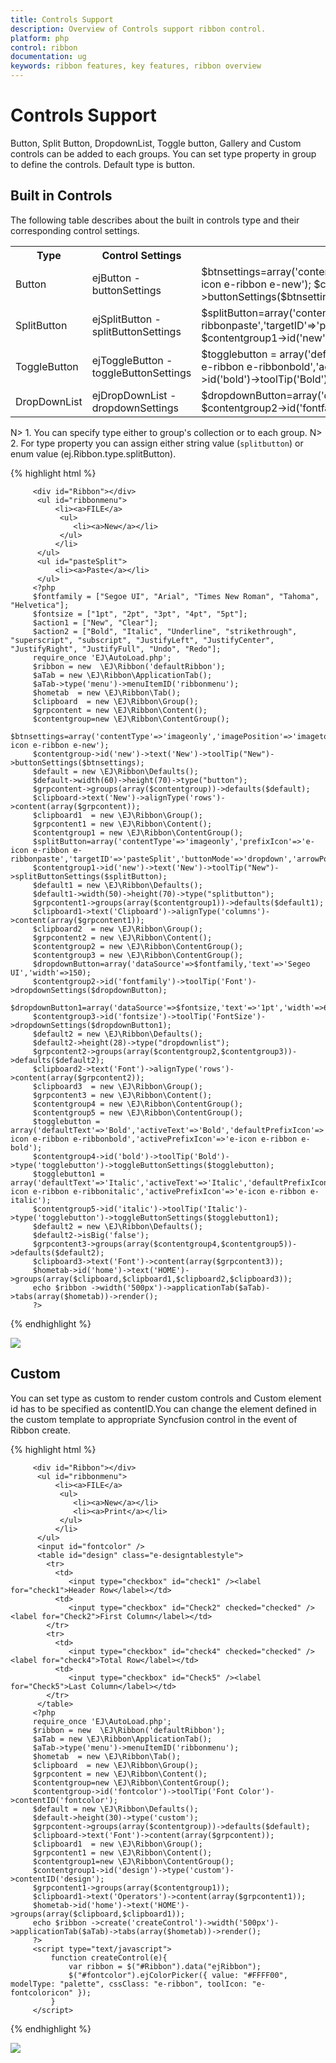 ```yaml
---
title: Controls Support
description: Overview of Controls support ribbon control.
platform: php
control: ribbon
documentation: ug
keywords: ribbon features, key features, ribbon overview 
---
```


# Controls Support

Button, Split Button, DropdownList, Toggle button, Gallery and Custom controls can be added to each groups. You can set type property in group to define the controls. Default type is button.

## Built in Controls

The following table describes about the built in controls type and their corresponding control settings.

<table>
   <tr>
      <th>
         <b>Type </b>
      </th>
      <th>
         <b>Control Settings </b>
      </th>
	  <th>
         <b>Example </b>
      </th>
	</tr>
	<tr>
      <td>
         Button
      </td>
      <td>
         ejButton - buttonSettings
      </td>
	  <td>
         $btnsettings=array('contentType'=>'imageonly','imagePosition'=>'imagetop','prefixIcon'=>'e-icon e-ribbon e-new');
         $contentgroup->id('new')->text('New')->toolTip("New")->buttonSettings($btnsettings); 
      </td>
    </tr>
	<tr>
      <td>
         SplitButton
      </td>
      <td>
         ejSplitButton - splitButtonSettings
      </td>
	  <td>
          $splitButton=array('contentType'=>'imageonly','prefixIcon'=>'e-icon e-ribbon e-ribbonpaste','targetID'=>'pasteSplit','buttonMode'=>'dropdown','arrowPosition'=>'bottom');
          $contentgroup1->id('new')->text('New')->toolTip("New")->splitButtonSettings($splitButton); 
      </td>
    </tr>
	<tr>
      <td>
         ToggleButton
      </td>
      <td>
         ejToggleButton - toggleButtonSettings
      </td>
	  <td>
          $togglebutton =  array('defaultText'=>'Bold','activeText'=>'Bold','defaultPrefixIcon'=>'e-icon e-ribbon e-ribbonbold','activePrefixIcon'=>'e-icon e-ribbon e-bold'); 
          $contentgroup4->id('bold')->toolTip('Bold')->type('togglebutton')->toggleButtonSettings($togglebutton);
      </td>
    </tr>
	<tr>
      <td>
         DropDownList
      </td>
      <td>
         ejDropDownList - dropdownSettings
      </td>
	  <td>
         $dropdownButton=array('dataSource'=>$fontfamily,'text'=>'Segeo UI','width'=>150);
         $contentgroup2->id('fontfamily')->toolTip('Font')->dropdownSettings($dropdownButton); 
      </td>
    </tr>
</table>

N> 1. You can specify type either to group's collection or to each group.
N> 2. For type property you can assign either string value (`splitbutton`) or enum value (ej.Ribbon.type.splitButton).

{% highlight html %}

         <div id="Ribbon"></div>
	      <ul id="ribbonmenu">
		      <li><a>FILE</a>    
		       <ul>
		          <li><a>New</a></li>
		       </ul>
		      </li>
	      </ul>
          <ul id="pasteSplit">
              <li><a>Paste</a></li>
          </ul>
         <?php
         $fontfamily = ["Segoe UI", "Arial", "Times New Roman", "Tahoma", "Helvetica"];
         $fontsize = ["1pt", "2pt", "3pt", "4pt", "5pt"];
         $action1 = ["New", "Clear"];
         $action2 = ["Bold", "Italic", "Underline", "strikethrough", "superscript", "subscript", "JustifyLeft", "JustifyCenter", "JustifyRight", "JustifyFull", "Undo", "Redo"]; 
		 require_once 'EJ\AutoLoad.php';
         $ribbon = new  \EJ\Ribbon('defaultRibbon');
         $aTab = new \EJ\Ribbon\ApplicationTab();           
         $aTab->type('menu')->menuItemID('ribbonmenu');  
         $hometab  = new \EJ\Ribbon\Tab();
         $clipboard  = new \EJ\Ribbon\Group();
         $grpcontent = new \EJ\Ribbon\Content();
         $contentgroup=new \EJ\Ribbon\ContentGroup();
         $btnsettings=array('contentType'=>'imageonly','imagePosition'=>'imagetop','prefixIcon'=>'e-icon e-ribbon e-new');
         $contentgroup->id('new')->text('New')->toolTip("New")->buttonSettings($btnsettings);     
         $default = new \EJ\Ribbon\Defaults();
         $default->width(60)->height(70)->type("button");
         $grpcontent->groups(array($contentgroup))->defaults($default);
         $clipboard->text('New')->alignType('rows')->content(array($grpcontent));
         $clipboard1  = new \EJ\Ribbon\Group();
         $grpcontent1 = new \EJ\Ribbon\Content();
         $contentgroup1 = new \EJ\Ribbon\ContentGroup();
         $splitButton=array('contentType'=>'imageonly','prefixIcon'=>'e-icon e-ribbon e-ribbonpaste','targetID'=>'pasteSplit','buttonMode'=>'dropdown','arrowPosition'=>'bottom');
         $contentgroup1->id('new')->text('New')->toolTip("New")->splitButtonSettings($splitButton);     
         $default1 = new \EJ\Ribbon\Defaults();
         $default1->width(50)->height(70)->type("splitbutton");
         $grpcontent1->groups(array($contentgroup1))->defaults($default1);
         $clipboard1->text('Clipboard')->alignType('columns')->content(array($grpcontent1));
         $clipboard2  = new \EJ\Ribbon\Group();
         $grpcontent2 = new \EJ\Ribbon\Content();
         $contentgroup2 = new \EJ\Ribbon\ContentGroup();
         $contentgroup3 = new \EJ\Ribbon\ContentGroup();
         $dropdownButton=array('dataSource'=>$fontfamily,'text'=>'Segeo UI','width'=>150);
         $contentgroup2->id('fontfamily')->toolTip('Font')->dropdownSettings($dropdownButton);     
         $dropdownButton1=array('dataSource'=>$fontsize,'text'=>'1pt','width'=>65);
         $contentgroup3->id('fontsize')->toolTip('FontSize')->dropdownSettings($dropdownButton1);
         $default2 = new \EJ\Ribbon\Defaults();
         $default2->height(28)->type("dropdownlist");
         $grpcontent2->groups(array($contentgroup2,$contentgroup3))->defaults($default2);
         $clipboard2->text('Font')->alignType('rows')->content(array($grpcontent2));
         $clipboard3  = new \EJ\Ribbon\Group();
         $grpcontent3 = new \EJ\Ribbon\Content();
         $contentgroup4 = new \EJ\Ribbon\ContentGroup();
         $contentgroup5 = new \EJ\Ribbon\ContentGroup();
         $togglebutton =  array('defaultText'=>'Bold','activeText'=>'Bold','defaultPrefixIcon'=>'e-icon e-ribbon e-ribbonbold','activePrefixIcon'=>'e-icon e-ribbon e-bold'); 
         $contentgroup4->id('bold')->toolTip('Bold')->type('togglebutton')->toggleButtonSettings($togglebutton);
         $togglebutton1 =  array('defaultText'=>'Italic','activeText'=>'Italic','defaultPrefixIcon'=>'e-icon e-ribbon e-ribbonitalic','activePrefixIcon'=>'e-icon e-ribbon e-italic'); 
         $contentgroup5->id('italic')->toolTip('Italic')->type('togglebutton')->toggleButtonSettings($togglebutton1);
         $default2 = new \EJ\Ribbon\Defaults();
         $default2->isBig('false');
         $grpcontent3->groups(array($contentgroup4,$contentgroup5))->defaults($default2);
         $clipboard3->text('Font')->content(array($grpcontent3));
         $hometab->id('home')->text('HOME')->groups(array($clipboard,$clipboard1,$clipboard2,$clipboard3));
         echo $ribbon ->width('500px')->applicationTab($aTab)->tabs(array($hometab))->render();
         ?>

{% endhighlight %}

![](Controls/controls_img1.png)

## Custom

You can set type as custom to render custom controls and Custom element id has to be specified as contentID.You can change the element defined in the custom template to appropriate Syncfusion control in the event of Ribbon create.

{% highlight html %}

         <div id="Ribbon"></div>
	      <ul id="ribbonmenu">
		      <li><a>FILE</a>    
		       <ul>
			      <li><a>New</a></li>
                  <li><a>Print</a></li>
	           </ul>
		      </li>
	      </ul>
          <input id="fontcolor" />
          <table id="design" class="e-designtablestyle">
            <tr>
              <td>
                 <input type="checkbox" id="check1" /><label for="check1">Header Row</label></td>
              <td>
                 <input type="checkbox" id="Check2" checked="checked" /><label for="Check2">First Column</label></td>
            </tr>
            <tr>
              <td>
                 <input type="checkbox" id="check4" checked="checked" /><label for="check4">Total Row</label></td>
              <td>
                 <input type="checkbox" id="Check5" /><label for="Check5">Last Column</label></td>
            </tr>
          </table>
         <?php
		 require_once 'EJ\AutoLoad.php';
         $ribbon = new  \EJ\Ribbon('defaultRibbon');
         $aTab = new \EJ\Ribbon\ApplicationTab();           
         $aTab->type('menu')->menuItemID('ribbonmenu');
         $hometab  = new \EJ\Ribbon\Tab();
         $clipboard  = new \EJ\Ribbon\Group();
         $grpcontent = new \EJ\Ribbon\Content();
         $contentgroup=new \EJ\Ribbon\ContentGroup();
         $contentgroup->id('fontcolor')->toolTip('Font Color')->contentID('fontcolor');
         $default = new \EJ\Ribbon\Defaults();
         $default->height(30)->type('custom');
         $grpcontent->groups(array($contentgroup))->defaults($default);
         $clipboard->text('Font')->content(array($grpcontent));
         $clipboard1  = new \EJ\Ribbon\Group();
         $grpcontent1 = new \EJ\Ribbon\Content();
         $contentgroup1=new \EJ\Ribbon\ContentGroup();
         $contentgroup1->id('design')->type('custom')->contentID('design'); 
         $grpcontent1->groups(array($contentgroup1));
         $clipboard1->text('Operators')->content(array($grpcontent1));
         $hometab->id('home')->text('HOME')->groups(array($clipboard,$clipboard1));
         echo $ribbon ->create('createControl')->width('500px')->applicationTab($aTab)->tabs(array($hometab))->render();   
         ?>
         <script type="text/javascript"> 
             function createControl(e){
                 var ribbon = $("#Ribbon").data("ejRibbon");
                 $("#fontcolor").ejColorPicker({ value: "#FFFF00", modelType: "palette", cssClass: "e-ribbon", toolIcon: "e-fontcoloricon" });
             }
         </script>
               
{% endhighlight %}

![](Controls/controls_img2.png)